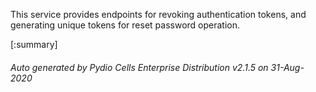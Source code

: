 






This service provides endpoints for revoking authentication tokens, and generating unique tokens for reset password operation.

[:summary]

###### Auto generated by Pydio Cells Enterprise Distribution v2.1.5 on 31-Aug-2020
